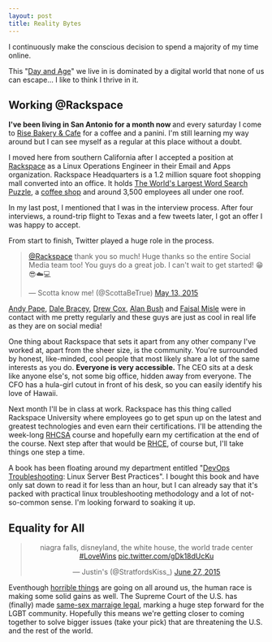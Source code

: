 ```yaml
---
layout: post
title: Reality Bytes
---
```

<div class="message">
I continuously make the conscious decision to spend a majority of my time online.

This "[Day and Age](https://en.wikipedia.org/wiki/Information_Age)" we live in is dominated by a digital world that none of us can escape... I like to think I thrive in it.
</div>

## Working @Rackspace

<strong>I've been living in San Antonio for a month now </strong>and every saturday I come to [Rise Bakery & Cafe](http://www.yelp.com/biz/rise-bakery-and-cafe-san-antonio) for a coffee and a panini. I'm still learning my way around but I can see myself as a regular at this place without a doubt.

I moved here from southern California after I accepted a position at [Rackspace](https://rackspace.com) as a Linux Operations Engineer in their Email and Apps organization. Rackspace Headquarters is a 1.2 million square foot shopping mall converted into an office. It holds [The World's Largest Word Search Puzzle](http://www.guinnessworldrecords.com/world-records/largest-word-search-puzzle), a [coffee shop](http://www.yelp.com/biz/ground-town-san-antonio) and around 3,500 employees all under one roof.

In my last post, I mentioned that I was in the interview process. After four interviews, a round-trip flight to Texas and a few tweets later, I got an offer I was happy to accept.

From start to finish, Twitter played a huge role in the process.

<blockquote class="twitter-tweet" lang="en"><p lang="en" dir="ltr"><a href="https://twitter.com/Rackspace">@Rackspace</a> thank you so much! Huge thanks so the entire Social Media team too! You guys do a great job. I can&#39;t wait to get started! 😁😎☁️💻</p>&mdash; Scotta know me! (@ScottaBeTrue) <a href="https://twitter.com/ScottaBeTrue/status/598567872613363712">May 13, 2015</a></blockquote>
<script async src="//platform.twitter.com/widgets.js" charset="utf-8"></script>

[Andy Pape](https://twitter.com/Racker_Andy), [Dale Bracey](https://twitter.com/IRTermite), [Drew Cox](https://twitter.com/DrewCoxSA), [Alan Bush](https://twitter.com/alanbush) and [Faisal Misle](https://twitter.com/fmisle) were in contact with me pretty regularly and these guys are just as cool in real life as they are on social media!

One thing about Rackspace that sets it apart from any other company I've worked at, apart from the sheer size, is the community. You're surrounded by honest, like-minded, cool people that most likely share a lot of the same interests as you do. <strong>Everyone is very accessible.</strong> The CEO sits at a desk like anyone else's, not some big office, hidden away from everyone. The CFO has a hula-girl cutout in front of his desk, so you can easily identify his love of Hawaii.

Next month I'll be in class at work. Rackspace has this thing called Rackspace University where employees go to get spun up on the latest and greatest technologies and even earn their certifications. I'll be attending the week-long [RHCSA](http://www.redhat.com/en/services/certification/rhcsa) course and hopefully earn my certification at the end of the course. Next step after that would be [RHCE](http://www.redhat.com/en/services/certification/rhce), of course but, I'll take things one step a time.

A book has been floating around my department entitled "[DevOps Troubleshooting](http://www.amazon.com/DevOps-Troubleshooting-Linux-Server-Practices/dp/0321832043): Linux Server Best Practices". I bought this book and have only sat down to read it for less than an hour, but I can already say that it's packed with practical linux troubleshooting methodology and a lot of not-so-common sense. I'm looking forward to soaking it up.

## Equality for All

<center><blockquote class="twitter-tweet" lang="en"><p lang="en" dir="ltr">niagra falls, disneyland, the white house, the world trade center <a href="https://twitter.com/hashtag/LoveWins?src=hash">#LoveWins</a> <a href="http://t.co/gDk18dUcKu">pic.twitter.com/gDk18dUcKu</a></p>&mdash; Justin&#39;s (@StratfordsKiss_) <a href="https://twitter.com/StratfordsKiss_/status/614801893626265600">June 27, 2015</a></blockquote>
<script async src="//platform.twitter.com/widgets.js" charset="utf-8"></script></center>

Eventhough [horrible things](http://www.cnn.com/2015/06/26/us/charleston-church-shooting-main/) are going on all around us, the human race is making some solid gains as well. The Supreme Court of the U.S. has (finally) made [same-sex marraige legal](http://www.nytimes.com/2015/06/27/us/supreme-court-same-sex-marriage.html?_r=0), marking a huge step forward for the LGBT community. Hopefully this means we're getting closer to coming together to solve bigger issues (take your pick) that are threatening the U.S. and the rest of the world. 


